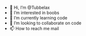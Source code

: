 - 👋 Hi, I’m @Tubbelax
- 👀 I’m interested in boobs
- 🌱 I’m currently learning code
- 💞️ I’m looking to collaborate on code
- 📫 How to reach me mail

<!---
Tubbelax/Tubbelax is a ✨ special ✨ repository because its `README.md` (this file) appears on your GitHub profile.
You can click the Preview link to take a look at your changes.
--->
